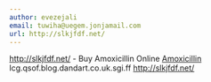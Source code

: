 ```yaml
---
author: evezejali
email: tuwiha@uegem.jonjamail.com
url: http://slkjfdf.net/
---
```


http://slkjfdf.net/ - Buy Amoxicillin Online <a href="http://slkjfdf.net/">Amoxicillin</a> lcg.qsof.blog.dandart.co.uk.sgi.ff http://slkjfdf.net/
